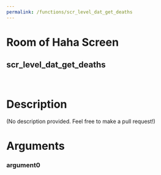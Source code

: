 ```yaml
---
permalink: /functions/scr_level_dat_get_deaths
---
```

# Room of Haha Screen  
## scr_level_dat_get_deaths  
&nbsp;  
# Description  
(No description provided. Feel free to make a pull request!) 
&nbsp;  
# Arguments
### argument0

&nbsp;  


